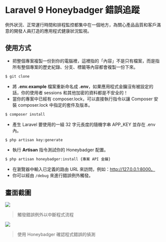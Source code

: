 # Laravel 9 Honeybadger 錯誤追蹤

例外狀況、正常運行時間和排程監控都集中在一個地方，為關心產品品質和客戶滿意的開發人員打造的應用程式健康狀況監視。

## 使用方式
- 把整個專案複製一份到你的電腦裡，這裡指的「內容」不是只有檔案，而是指所有整個專案的歷史紀錄、分支、標籤等內容都會複製一份下來。
```sh
$ git clone
```
- 將 __.env.example__ 檔案重新命名成 __.env__，如果應用程式金鑰沒有被設定的話，你的使用者 sessions 和其他加密的資料都是不安全的！
- 當你的專案中已經有 composer.lock，可以直接執行指令以讓 Composer 安裝 composer.lock 中指定的套件及版本。
```sh
$ composer install
```
- 產生 Laravel 要使用的一組 32 字元長度的隨機字串 APP_KEY 並存在 .env 內。
```sh
$ php artisan key:generate
```
- 執行 __Artisan__ 指令測試你的 Honeybadger 配置。
```sh
$ php artisan honeybadger:install {專案 API 金鑰}
```
- 在瀏覽器中輸入已定義的路由 URL 來訪問，例如：http://127.0.0.1:8000。
- 你可以經由 `/debug` 來進行錯誤例外觸發。

## 畫面截圖
![](https://i.imgur.com/KSGgpna.png)
> 觸發錯誤例外以中斷程式流程

![](https://i.imgur.com/nelz3uJ.png)
> 使用 Honeybadger 確認程式錯誤的偵測